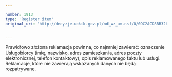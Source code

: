 ```yaml
---

number: 1913
type: 'Register item'
original_uri: 'http://decyzje.uokik.gov.pl/nd_wz_um.nsf/0/0DC2ACD8BB3267D8C125770C004D46A4?OpenDocument'


---
```


Prawidłowo złożona reklamacja powinna, co najmniej zawierać: oznaczenie Usługobiorcy (imię, nazwisko, adres zamieszkania, adres poczty elektronicznej, telefon kontaktowy), opis reklamowanego faktu lub usługi. Reklamacje, które nie zawierają wskazanych danych nie będą rozpatrywane.

